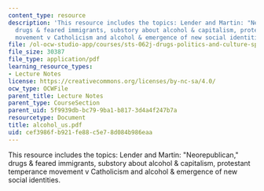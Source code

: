 ```yaml
---
content_type: resource
description: 'This resource includes the topics: Lender and Martin: "Neorepublican,"
  drugs & feared immigrants, substory about alcohol & capitalism, protestant temperance
  movement v Catholicism and alcohol & emergence of new social identities.'
file: /ol-ocw-studio-app/courses/sts-062j-drugs-politics-and-culture-spring-2006/cef3986fb921fe88c5e78d084b986eaa_alcohol_us.pdf
file_size: 30387
file_type: application/pdf
learning_resource_types:
- Lecture Notes
license: https://creativecommons.org/licenses/by-nc-sa/4.0/
ocw_type: OCWFile
parent_title: Lecture Notes
parent_type: CourseSection
parent_uid: 5f9939db-bc79-9ba1-b817-3d4a4f247b7a
resourcetype: Document
title: alcohol_us.pdf
uid: cef3986f-b921-fe88-c5e7-8d084b986eaa
---
```

This resource includes the topics: Lender and Martin: "Neorepublican," drugs & feared immigrants, substory about alcohol & capitalism, protestant temperance movement v Catholicism and alcohol & emergence of new social identities.